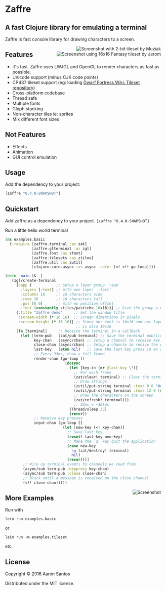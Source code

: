# Zaffre

## A fast Clojure library for emulating a terminal

Zaffre is fast console library for drawing characters to a screen.

<img src="https://cloud.githubusercontent.com/assets/1139945/14769786/a4815352-0a15-11e6-8d01-38d650a0a212.png" alt="Screenshot with 2-bit tileset by Muziak" title="" align="right" />
<img src="https://cloud.githubusercontent.com/assets/1139945/14769784/a40b1aa2-0a15-11e6-9252-8d6598e697bb.png" alt="Screenshot using 16x16 Fantasy tileset by Jerom" title="" align="right" />


## Features
  * It's fast. Zaffre uses LWJGL and OpenGL to render characters as fast as possible.
  * Unicode support (minus CJK code points)
  * CP437 tileset support (eg: loading [Dwarf Fortress Wiki: Tileset repository](http://dwarffortresswiki.org/index.php/Tileset_repository))
  * Cross-platform codebase
  * Thread safe
  * Multiple fonts
  * Glyph stacking
  * Non-character tiles ie: sprites
  * Mix different font sizes

## Not Features
  * Effects
  * Animation
  * GUI control emulation

## Usage

Add the dependency to your project:

```clojure
[zaffre "0.4.0-SNAPSHOT"]
```

## Quickstart

Add zaffre as a dependency to your project. `[zaffre "0.4.0-SNAPSHOT]`

Run a little hello world terminal

```clojure
(ns examples.basic
  (:require [zaffre.terminal :as zat]
            [zaffre.glterminal :as zgl]
            [zaffre.font :as zfont]
            [zaffre.tilesets :as ztiles]
            [zaffre.util :as zutil]
            [clojure.core.async :as async :refer [<! <!! go-loop]]))

(defn -main [& _]
   (zgl/create-terminal
     {:app {           ;; Setup a layer group `:app`
       :layers [:text] ;; With one layer `:text`
       :columns 16     ;; 16 characters wide
       :rows 16        ;; 16 characters tall
       :pos [0 0]      ;; With no position offset
       :font (constantly ztiles/pastiche-16x16)}} ;; Give the group a nice font
     {:title "Zaffre demo"     ;; Set the window title
      :screen-width (* 16 16)  ;; Screen dimentions in pixels
      :screen-height (* 16 16)} ;; Since our font is 16x16 and our layer group
                                ;; is also 16x16
     (fn [terminal]     ;; Receive the terminal in a callback
       (let [term-pub   (zat/pub terminal) ;; Save the terminal pub(lication)
             key-chan   (async/chan) ;; Setup a channel to receive key presses
             close-chan (async/chan) ;; Setup a channle to recive the close message
             last-key   (atom nil)   ;; Save the last key press in an atom
             ;; Every 33ms, draw a full frame
             render-chan (go-loop []
                           (dosync
                             (let [key-in (or @last-key \?)]
                               ;; For each frame
                               (zat/clear! terminal) ;; Clear the terminal
                               ;; Draw strings
                               (zutil/put-string terminal :text 0 0 "Hello world")
                               (zutil/put-string terminal :text 12 0 (str key-in))
                               ;; Draw the characters on the screen
                               (zat/refresh! terminal)))
                               ;; 33ms = ~30fps
                             (Thread/sleep 33)
                             (recur))
             ;; Receive key presses
             input-chan (go-loop []
                          (let [new-key (<! key-chan)]
                            ;; Save last key
                            (reset! last-key new-key)
                            ;; Make the `q` key quit the application
                            (case new-key
                              \q (zat/destroy! terminal)
                              nil)
                            (recur)))]
        ;; Wire up terminal events to channels we read from
        (async/sub term-pub :keypress key-chan)
        (async/sub term-pub :close close-chan)
        ;; Block until a message is received on the close channel
        (<!! close-chan)))))
```


<img src="https://cloud.githubusercontent.com/assets/1139945/14769783/a3f2141c-0a15-11e6-9103-be02a9809c8c.png" alt="Screenshot" title="" align="right" />

## More Examples

Run with

`lein run examples.basic`

or

`lein run -m examples.tileset`

etc.


## License

Copyright © 2016 Aaron Santos

Distributed under the MIT license.

